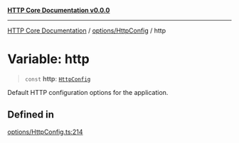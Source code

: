 [**HTTP Core Documentation v0.0.0**](../../../README.md)

***

[HTTP Core Documentation](../../../modules.md) / [options/HttpConfig](../README.md) / http

# Variable: http

> `const` **http**: [`HttpConfig`](../interfaces/HttpConfig.md)

Default HTTP configuration options for the application.

## Defined in

[options/HttpConfig.ts:214](https://github.com/stonemjs/http-core/blob/a162480c16327760396238c341daab61793d5440/src/options/HttpConfig.ts#L214)

